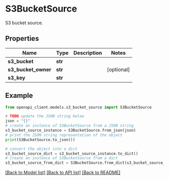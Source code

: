 # S3BucketSource

S3 bucket source.

## Properties

Name | Type | Description | Notes
------------ | ------------- | ------------- | -------------
**s3_bucket** | **str** |  | 
**s3_bucket_owner** | **str** |  | [optional] 
**s3_key** | **str** |  | 

## Example

```python
from openapi_client.models.s3_bucket_source import S3BucketSource

# TODO update the JSON string below
json = "{}"
# create an instance of S3BucketSource from a JSON string
s3_bucket_source_instance = S3BucketSource.from_json(json)
# print the JSON string representation of the object
print(S3BucketSource.to_json())

# convert the object into a dict
s3_bucket_source_dict = s3_bucket_source_instance.to_dict()
# create an instance of S3BucketSource from a dict
s3_bucket_source_from_dict = S3BucketSource.from_dict(s3_bucket_source_dict)
```
[[Back to Model list]](../README.md#documentation-for-models) [[Back to API list]](../README.md#documentation-for-api-endpoints) [[Back to README]](../README.md)


